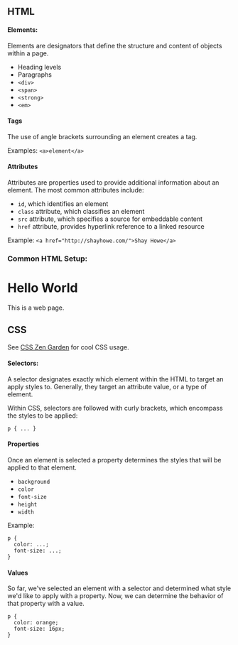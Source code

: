 
## HTML

#### Elements:
Elements are designators that define the structure and content of objects within a page.
- Heading levels
- Paragraphs
- `<div>`
- `<span>`
- `<strong>`
- `<em>`

#### Tags
The use of angle brackets surrounding an element creates a tag.

Examples:
`<a>element</a>`

#### Attributes
Attributes are properties used to provide additional information about an element.  The most common attributes include:
- `id`, which identifies an element
- `class` attribute, which classifies an element
- `src` attribute, which specifies a source for embeddable content
- `href` attribute, provides hyperlink reference to a linked resource

Example:
`<a href="http://shayhowe.com/">Shay Howe</a>`

### Common HTML Setup:
  <!DOCTYPE html>
  <html lang="en">
    <head>
      <meta charset="utf-8">
      <title>Hello World</title>
    </head>
    <body>
      <h1>Hello World</h1>
      <p>This is a web page.</p>
    </body>
  </html>


## CSS
See [CSS Zen Garden](http://www.csszengarden.com/) for cool CSS usage.

#### Selectors:
A selector designates exactly which element within the HTML to target an apply styles to.  Generally, they target an attribute value, or a type of element.

Within CSS, selectors are followed with curly brackets, which encompass the styles to be applied:

`p { ... }`

#### Properties
Once an element is selected a property determines the styles that will be applied to that element.
- `background`
- `color`
-  `font-size`
- `height`
- `width`

Example:

    p {
      color: ...;
      font-size: ...;
    }

#### Values
So far, we've selected an element with a selector and determined what style we'd like to apply with a property. Now, we can determine the behavior of that property with a value.

    p {
      color: orange;
      font-size: 16px;
    }
